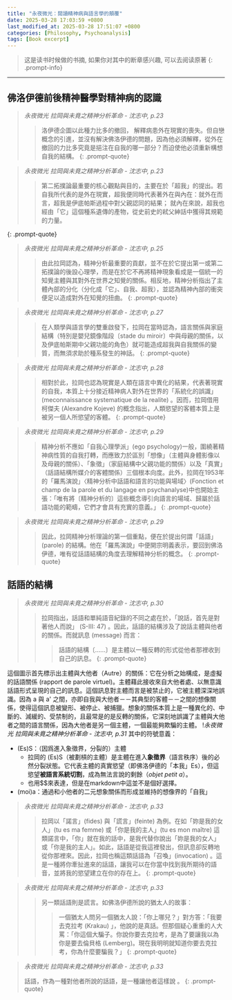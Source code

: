 ```yaml
---
title: "永夜微光：閱讀精神病與語言學的顛覆"
date: 2025-03-28 17:03:59 +0800
last_modified_at: 2025-03-28 17:51:07 +0800
categories: [Philosophy, Psychoanalysis]
tags: [Book excerpt]
---
```

>这是读书时候做的书摘, 如果你对其中的断章感兴趣, 可以去阅读原著
{: .prompt-info}

---

## 佛洛伊德前後精神醫學對精神病的認識
> *永夜微光 拉岡與未竟之精神分析革命 - 沈志中, p.23*
>
>> 洛伊德企圖以此種力比多的撤回， 解釋病患外在現實的喪失。但自戀概念的引進，並沒有解決佛洛伊德的問題，因為他必須解釋，從外在撤回的力比多究竟是挹注在自我的哪一部分？而迫使他必須重新構想自我的結構。
{: .prompt-quote}

> *永夜微光 拉岡與未竟之精神分析革命 - 沈志中, p.23*
>
>> 第二拓撲論最重要的核心觀點與目的，主要在於「超我」的提出。若自我所代表的是外在現實，超我便同時代表著外在與內在：就外在而言，超我是伊底帕斯過程中對父親認同的結果； 就內在來說，超我也經由「它」這個種系遺傳的產物，從史前史的弒父紳話中獲得其規範的力量。
>
{: .prompt-quote}

> *永夜微光 拉岡與未竟之精神分析革命 - 沈志中, p.25*
>
>> 由此拉岡認為，精神分析最重要的貢獻，並不在於它提出第一或第二拓撲論的後設心理學，而是在於它不再將精神現象看成是一個統一的知覺主體與其對外在世界之知覺的關係。相反地，精神分析指出了主體內部的分化（分化成「它」、自我、超我），並認為精神內部的衝突便足以造成對外在知覺的扭曲。
{: .prompt-quote}

> *永夜微光 拉岡與未竟之精神分析革命 - 沈志中, p.27*
>
>> 在人類學與語言學的雙重啟發下，拉岡在當時認為，語言關係與家庭結構（特別是嬰兒鏡像階段〔stade du miroir〕中與母親的關係，以及伊底帕斯期中父親功能的角色）就可能造成超我與自我關係的變質，而無須求助於種系發生的神話。
{: .prompt-quote}

> *永夜微光 拉岡與未竟之精神分析革命 - 沈志中, p.28*
>
>> 相對於此，拉岡也認為現實是人類在語言中異化的結果，代表著現實的自我，本質上十分接近精神病人對外在世界的「系統化的誤識」 (meconnaissance systematique de la realite) 。因而，拉岡借用柯傑夫 (Alexandre Kojeve) 的概念指出，人類慾望的客體本質上是被另一個人所慾望的客體。
{: .prompt-quote}

> *永夜微光 拉岡與未竟之精神分析革命 - 沈志中, p.29*
>
>> 精神分析不應如「自我心理學派」(ego psychology)一般，圍繞著精神病性質的自我打轉，而應致力於區別「想像」（主體與身體影像以及母親的關係）、「象徵」（家庭結構中父親功能的關係）以及「真實」（話語結構所媒介的客體關係）三個根本向度。此外，拉岡在1953年的「羅馬演說」〈精神分析中話語和語言的功能與場域〉(Fonction et champ de la parole et du langage en psychanalyse)中也開始主張：「唯有將〔精神分析的〕這些概念導引向語言的場域、歸屬於話語功能的範疇，它們才會具有充實的意義。」
{: .prompt-quote}

> *永夜微光 拉岡與未竟之精神分析革命 - 沈志中, p.29*
>
>> 因此，拉岡精神分析理論的第一個重點，便在於提出何謂「話語」(parole) 的結構。他在「羅馬演說」中便開宗明義表示，要回到佛洛伊德，唯有從話語結構的角度去理解精神分析的概念。
{: .prompt-quote}

## 話語的結構
> *永夜微光 拉岡與未竟之精神分析革命 - 沈志中, p.30*
>
>> 拉岡指出，話語和單純語音紀錄的不同之處在於，「說話，首先是對著他人而說」 (S-III: 47) 。因此，話語的結構涉及了說話主體與他者的關係。而就訊息 (message) 而言：
>> >話語的結構〔……〕是主體以一種反轉的形式從他者那裡收到自己的訊息。
{: .prompt-quote}

這個圖示首先標示出主體與大他者（Autre）的關係：它在分析之始構成，是虛擬的話語關係 (rapport de parole virtuel)。主體藉此接收來自大他者處、以無意識話語形式呈現的自己的訊息。這個訊息對主體而言是被禁止的，它被主體深深地誤識。因為 a 與 a' 之間，亦即自我與大他者－－其典型的客體－－之間的想像關係，使得這個訊息被變形、被停止、被捕獵。想象的關係本質上是一種異化的、中斷的、減緩的、受禁制的，且最常是的是反轉的關係，它深刻地誤識了主體與大他者之間的語言關係，因為大他者是另一個主體，一個最能夠欺騙的主體。
!*永夜微光 拉岡與未竟之精神分析革命 - 沈志中, p.31*
其中的符號意義：
- (Es)S：（因爲進入象徵界，分裂的）主體
	-  拉岡的 (Es)S（被劃槓的主體）是主體在進入**象徵界**（語言秩序）後的必然分裂狀態。它代表主體的真實慾望（即佛洛伊德的「本我」Es），但這慾望**被語言系統切割**，成為無法言說的剩餘（*objet petit a*）。  
	- 也用$$來表達，但是在markdown中這並不是個好選擇。
- (moi)a：通過和小他者的二元想象關係而形成並維持的想像界的「自我」
> *永夜微光 拉岡與未竟之精神分析革命 - 沈志中, p.33*
>
>>拉岡以「諾言」(fides) 與「謊言」(feinte) 為例。在如「妳是我的女人」(tu es ma femme) 或「你是我的主人」(tu es mon maître) 這類諾言中，「你」就在我的話中，是我代替你說出「妳是我的女人」或「你是我的主人」。如此，話語是從我這裡發出，但訊息卻反轉地從你那裡來。因此，拉岡也稱這類話語為「召喚」(invocation) 。這是一種將你牽扯進來的話語，讓我可以在你當中找到我所期待的語音，並將我的慾望建立在你的存在上。
{: .prompt-quote}

> *永夜微光 拉岡與未竟之精神分析革命 - 沈志中, p.33*
>
>> 另一類話語則是謊言。如佛洛伊德所說的猶太人的故事：
>> > 一個猶太人問另一個猶太人說：「你上哪兒？」對方答：「我要去克拉考 (Krakau) 」，他說的是真話。但那個疑心重重的人大罵：「你這個大騙子。你說你要去克拉考，是為了要讓我以為你是要去倫貝格 (Lemberg)。現在我明明就知道你要去克拉考，你為什麼要騙我？」
{: .prompt-quote}

> *永夜微光 拉岡與未竟之精神分析革命 - 沈志中, p.33*
>
>話語，作為一種對他者所說的話語，是一種讓他者這樣說 。
{: .prompt-quote}

